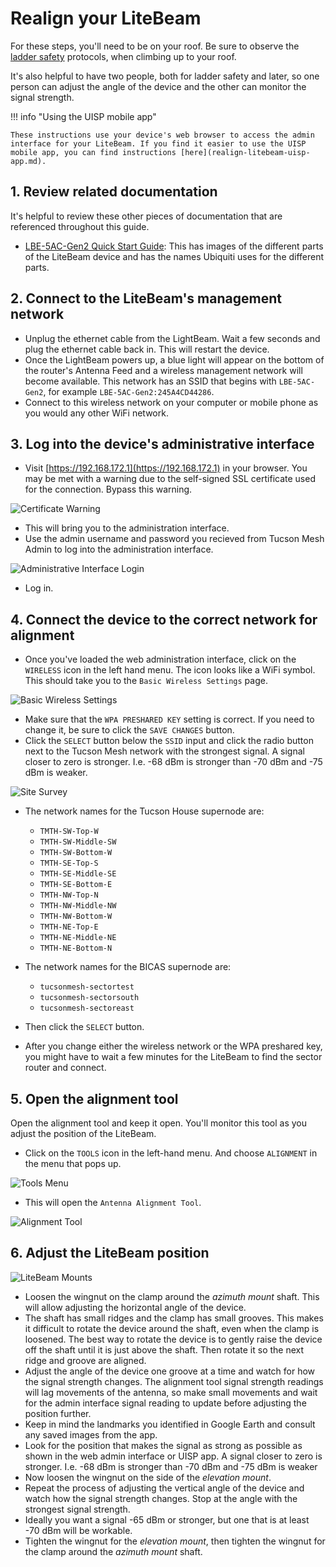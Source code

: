 # Realign your LiteBeam 

For these steps, you'll need to be on your roof. Be sure to observe the [ladder safety](../ladder-safety.md) protocols, when climbing up to your roof.

It's also helpful to have two people, both for ladder safety and later, so one person can adjust the angle of the device and the other can monitor the signal strength.

!!! info "Using the UISP mobile app" 

    These instructions use your device's web browser to access the admin interface for your LiteBeam. If you find it easier to use the UISP mobile app, you can find instructions [here](realign-litebeam-uisp-app.md).

## 1. Review related documentation

It's helpful to review these other pieces of documentation that are referenced throughout this guide. 

- [LBE-5AC-Gen2 Quick Start Guide](https://dl.ubnt.com/qsg/LBE-5AC-Gen2/LBE-5AC-Gen2_EN.html): This has images of the different parts of the LiteBeam device and has the names Ubiquiti uses for the different parts.

## 2. Connect to the LiteBeam's management network 

- Unplug the ethernet cable from the LightBeam. Wait a few seconds and plug the ethernet cable back in. This will restart the device.
- Once the LightBeam powers up, a blue light will appear on the bottom of the router's Antenna Feed and a wireless management network will become available. This network has an SSID that begins with `LBE-5AC-Gen2`, for example `LBE-5AC-Gen2:245A4CD44286`.
- Connect to this wireless network on your computer or mobile phone as you would any other WiFi network.

## 3. Log into the device's administrative interface

- Visit [https://192.168.172.1](https://192.168.172.1) in your browser. You may be met with a warning due to the self-signed SSL certificate used for the connection. Bypass this warning. 

![Certificate Warning](img/litebeam-web-browser-warning-1200x679.png)

- This will bring you to the administration interface.
- Use the admin username and password you recieved from Tucson Mesh Admin to log into the administration interface.

![Administrative Interface Login](img/litebeam-web-login-1200x679.png)

- Log in.

## 4. Connect the device to the correct network for alignment

- Once you've loaded the web administration interface, click on the `WIRELESS` icon in the left hand menu. The icon looks like a WiFi symbol. This should take you to the `Basic Wireless Settings` page.

![Basic Wireless Settings](img/litebeam-web-basic-wireless-settings-1200x679.png)

- Make sure that the `WPA PRESHARED KEY` setting is correct. If you need to change it, be sure to click the `SAVE CHANGES` button. 
- Click the `SELECT` button below the `SSID` input and click the radio button next to the Tucson Mesh network with the strongest signal. A signal closer to zero is stronger. I.e. \-68 dBm is stronger than \-70 dBm and \-75 dBm is weaker. 

![Site Survey](img/litebeam-web-site-survey-1200x679.png)


- The network names for the Tucson House supernode are:
   - `TMTH-SW-Top-W`
   - `TMTH-SW-Middle-SW`
   - `TMTH-SW-Bottom-W`
   - `TMTH-SE-Top-S`
   - `TMTH-SE-Middle-SE`
   - `TMTH-SE-Bottom-E`
   - `TMTH-NW-Top-N`
   - `TMTH-NW-Middle-NW`
   - `TMTH-NW-Bottom-W`
   - `TMTH-NE-Top-E`
   - `TMTH-NE-Middle-NE`
   - `TMTH-NE-Bottom-N`

- The network names for the BICAS supernode are:
  - `tucsonmesh-sectortest`
  - `tucsonmesh-sectorsouth`
  - `tucsonmesh-sectoreast`

- Then click the `SELECT` button.

- After you change either the wireless network or the WPA preshared key, you might have to wait a few minutes for the LiteBeam to find the sector router and connect.

## 5. Open the alignment tool

Open the alignment tool and keep it open. You'll monitor this tool as you adjust the position of the LiteBeam.

- Click on the `TOOLS` icon in the left-hand menu. And choose `ALIGNMENT` in the menu that pops up.

![Tools Menu](img/litebeam-web-tools-menu-1200x679.png)

- This will open the `Antenna Alignment Tool`.

![Alignment Tool](img/litebeam-web-antenna-alignment-tool-1200x679.png)

## 6. Adjust the LiteBeam position

![LiteBeam Mounts](img/litebeam-mounts-labeled-450x600.jpg)

- Loosen the wingnut on the clamp around the *azimuth mount* shaft. This will allow adjusting the horizontal angle of the device.
- The shaft has small ridges and the clamp has small grooves. This makes it difficult to rotate the device around the shaft, even when the clamp is loosened. The best way to rotate the device is to gently raise the device off the shaft until it is just above the shaft. Then rotate it so the next ridge and groove are aligned.
- Adjust the angle of the device one groove at a time and watch for how the signal strength changes. The alignment tool signal strength readings will lag movements of the antenna, so make small movements and wait for the admin interface signal reading to update before adjusting the position further. 
- Keep in mind the landmarks you identified in Google Earth and consult any saved images from the app.
- Look for the position that makes the signal as strong as possible as shown in the web admin interface or UISP app. A signal closer to zero is stronger. I.e. \-68 dBm is stronger than \-70 dBm and \-75 dBm is weaker 
- Now loosen the wingnut on the side of the *elevation mount*.
- Repeat the process of adjusting the vertical angle of the device and watch how the signal strength changes. Stop at the angle with the strongest signal strength.
- Ideally you want a signal \-65 dBm or stronger, but one that is at least \-70 dBm will be workable.
- Tighten the wingnut for the *elevation mount*, then tighten the wingnut for the clamp around the *azimuth mount* shaft.

